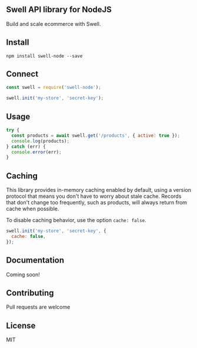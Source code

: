 ## Swell API library for NodeJS

Build and scale ecommerce with Swell.

## Install

    npm install swell-node --save

## Connect

```javascript
const swell = require('swell-node');

swell.init('my-store', 'secret-key');
```

## Usage

```javascript
try {
  const products = await swell.get('/products', { active: true });
  console.log(products);
} catch (err) {
  console.error(err);
}
```

## Caching

This library provides in-memory caching enabled by default, using a version protocol that means you don't have to worry about stale cache. Records that don't change too frequently, such as products, will always return from cache when possible.

To disable caching behavior, use the option `cache: false`.

```javascript
swell.init('my-store', 'secret-key', {
  cache: false,
});
```

## Documentation

Coming soon!

## Contributing

Pull requests are welcome

## License

MIT
